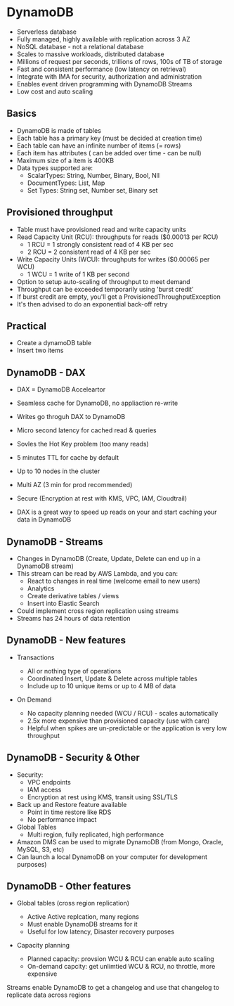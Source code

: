 # DynamoDB

- Serverless database 
- Fully managed, highly available with replication across 3 AZ
- NoSQL database - not a relational database
- Scales to massive workloads, distributed database
- Millions of request per seconds, trillions of rows, 100s of TB of storage
- Fast and consistent performance (low latency on retrieval)
- Integrate with IMA for security, authorization and administration
- Enables event driven programming with DynamoDB Streams
- Low cost and auto scaling

## Basics

- DynamoDB is made of tables
- Each table has a primary key (must be decided at creation time)
- Each table can have an infinite number of items (= rows)
- Each item has attributes ( can be added over time - can be null)
- Maximum size of a item is 400KB
- Data types supported are:
   - ScalarTypes: String, Number, Binary, Bool, Nll
   - DocumentTypes: List, Map
   - Set Types: String set, Number set, Binary set

## Provisioned throughput

- Table must have provisioned read and write capacity units 
- Read Capacity Unit (RCU): throughputs for reads ($0.00013 per RCU)
  - 1 RCU = 1 strongly consistent read of 4 KB per sec
  - 2 RCU = 2 consistent read of 4 KB per sec
- Write Capacity Units (WCU): throughputs for writes ($0.00065 per WCU)
  - 1 WCU = 1 write of 1 KB per second
- Option to setup auto-scaling of throughput to meet demand
- Throughput can be exceeded temporarily using 'burst credit'
- If burst credit are empty, you'll get a ProvisionedThroughputException
- It's then advised to do an exponential back-off retry

## Practical

- Create a dynamoDB table
- Insert two items

## DynamoDB - DAX

- DAX = DynamoDB Acceleartor
- Seamless cache for DynamoDB, no appliaction re-write
- Writes go throguh DAX to DynamoDB
- Micro second latency for cached read & queries
- Sovles the Hot Key problem (too many reads)
- 5 minutes TTL for cache by default
- Up to 10 nodes in the cluster
- Multi AZ (3 min for prod recommended)
- Secure (Encryption at rest with KMS, VPC, IAM, Cloudtrail)

- DAX is a great way to speed up reads on your and start caching your data in DynamoDB

## DynamoDB - Streams

- Changes in DynamoDB (Create, Update, Delete can end up in a DynamoDB stream)
- This stream can be read by AWS Lambda, and you can:
   - React to changes in real time (welcome email to new users)
   - Analytics
   - Create derivative tables  / views
   - Insert into Elastic Search
- Could implement cross region replication using streams
- Streams has 24 hours of data retention

## DynamoDB - New features

- Transactions 
  - All or nothing type of operations
  - Coordinated Insert, Update & Delete across multiple tables
  - Include up to 10 unique items or up to 4 MB of data

- On Demand
  - No capacity planning needed (WCU / RCU) - scales automatically
  - 2.5x more expensive than provisioned capacity (use with care)
  - Helpful when spikes are un-predictable or the application is very low throughput

## DynamoDB - Security & Other

- Security:
  - VPC endpoints
  - IAM access
   - Encryption at rest using KMS, transit using SSL/TLS
- Back up and Restore feature available
  - Point in time restore like RDS
  - No performance impact
- Global Tables
  - Multi region, fully replicated, high performance
- Amazon DMS can be used to migrate DynamoDB (from Mongo, Oracle, MySQL, S3, etc)
- Can launch a local DynamoDB on your computer for development purposes)

## DynamoDB - Other features

- Global tables (cross region replication)
  - Active Active replcation, many regions
  - Must enable DynamoDB streams for it
  - Useful for low latency, Disaster recovery purposes

- Capacity planning
  - Planned capacity: provsion WCU & RCU can enable auto scaling
  - On-demand capcity: get unlimtied WCU & RCU, no throttle, more expensive


Streams enable DynamoDB to get a changelog and use that changelog to replicate data across regions